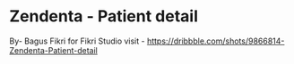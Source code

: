 # Zendenta - Patient detail

By- Bagus Fikri for Fikri Studio
visit - https://dribbble.com/shots/9866814-Zendenta-Patient-detail
